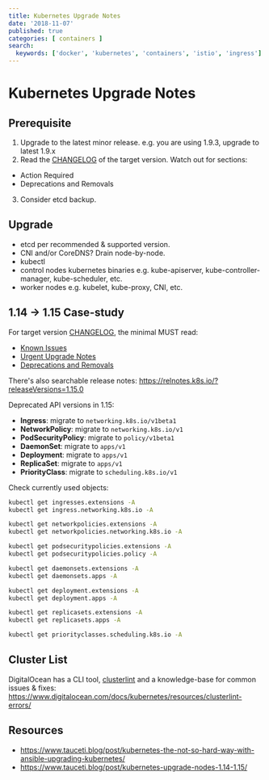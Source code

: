 ```yaml
---
title: Kubernetes Upgrade Notes
date: '2018-11-07'
published: true
categories: [ containers ]
search:
  keywords: ['docker', 'kubernetes', 'containers', 'istio', 'ingress']
---
```

# Kubernetes Upgrade Notes

## Prerequisite

1. Upgrade to the latest minor release. e.g. you are using 1.9.3, upgrade to
   latest 1.9.x
2. Read the [CHANGELOG] of the target version. Watch out for sections:
  * Action Required
  * Deprecations and Removals
3. Consider etcd backup.

## Upgrade

- etcd per recommended & supported version.
- CNI and/or CoreDNS? Drain node-by-node.
- kubectl
- control nodes kubernetes binaries e.g. kube-apiserver,
  kube-controller-manager, kube-scheduler, etc.
- worker nodes e.g. kubelet, kube-proxy, CNI, etc.

## 1.14 -> 1.15 Case-study

For target version [CHANGELOG], the minimal MUST read:

- [Known Issues](https://github.com/kubernetes/kubernetes/blob/master/CHANGELOG/CHANGELOG-1.15.md#known-issues)
- [Urgent Upgrade Notes](https://github.com/kubernetes/kubernetes/blob/master/CHANGELOG/CHANGELOG-1.15.md#urgent-upgrade-notes)
- [Deprecations and Removals](https://github.com/kubernetes/kubernetes/blob/master/CHANGELOG/CHANGELOG-1.15.md#deprecations-and-removals)

There's also searchable release notes: https://relnotes.k8s.io/?releaseVersions=1.15.0

Deprecated API versions in 1.15:

- **Ingress**: migrate to `networking.k8s.io/v1beta1`
- **NetworkPolicy**: migrate to `networking.k8s.io/v1`
- **PodSecurityPolicy**: migrate to `policy/v1beta1`
- **DaemonSet**: migrate to `apps/v1`
- **Deployment**: migrate to `apps/v1`
- **ReplicaSet**: migrate to `apps/v1`
- **PriorityClass**: migrate to `scheduling.k8s.io/v1`

Check currently used objects:

```sh
kubectl get ingresses.extensions -A
kubectl get ingress.networking.k8s.io -A

kubectl get networkpolicies.extensions -A
kubectl get networkpolicies.networking.k8s.io -A

kubectl get podsecuritypolicies.extensions -A
kubectl get podsecuritypolicies.policy -A

kubectl get daemonsets.extensions -A
kubectl get daemonsets.apps -A

kubectl get deployment.extensions -A
kubectl get deployment.apps -A

kubectl get replicasets.extensions -A
kubectl get replicasets.apps -A

kubectl get priorityclasses.scheduling.k8s.io -A
```

## Cluster List

DigitalOcean has a CLI tool, [clusterlint] and a knowledge-base for common
issues & fixes:
https://www.digitalocean.com/docs/kubernetes/resources/clusterlint-errors/

## Resources

- https://www.tauceti.blog/post/kubernetes-the-not-so-hard-way-with-ansible-upgrading-kubernetes/
- https://www.tauceti.blog/post/kubernetes-upgrade-nodes-1.14-1.15/

[CHANGELOG]: https://github.com/kubernetes/kubernetes/tree/master/CHANGELOG
[clusterlint]: https://github.com/digitalocean/clusterlint
